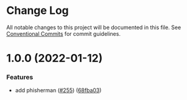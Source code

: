 # Change Log

All notable changes to this project will be documented in this file.
See [Conventional Commits](https://conventionalcommits.org) for commit guidelines.

# 1.0.0 (2022-01-12)

### Features

-   add phisherman ([#255](https://github.com/sapphiredev/utilities/issues/255)) ([68fba03](https://github.com/sapphiredev/utilities/commit/68fba03bcbd3af14e66b25357d1eafd0cc315f0f))
